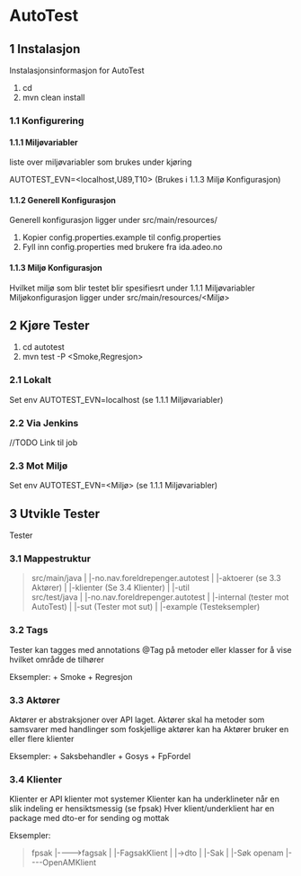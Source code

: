# AutoTest

## 1 Instalasjon

Instalasjonsinformasjon for AutoTest

1. cd <root dir>
2. mvn clean install

### 1.1 Konfigurering

#### 1.1.1 Miljøvariabler

liste over miljøvariabler som brukes under kjøring

AUTOTEST_EVN=<localhost,U89,T10> (Brukes i 1.1.3 Miljø Konfigurasjon)

#### 1.1.2 Generell Konfigurasjon

Generell konfigurasjon ligger under src/main/resources/

1. Kopier config.properties.example til config.properties
2. Fyll inn config.properties med brukere fra ida.adeo.no

#### 1.1.3 Miljø Konfigurasjon

Hvilket miljø som blir testet blir spesifiesrt under 1.1.1 Miljøvariabler
Miljøkonfigurasjon ligger under src/main/resources/<Miljø>

## 2 Kjøre Tester

1. cd autotest
2. mvn test -P <Smoke,Regresjon>

### 2.1 Lokalt

Set env AUTOTEST_EVN=localhost (se 1.1.1 Miljøvariabler)

### 2.2 Via Jenkins

//TODO Link til job

### 2.3 Mot Miljø

Set env AUTOTEST_EVN=<Miljø> (se 1.1.1 Miljøvariabler)

## 3 Utvikle Tester

Tester 

### 3.1 Mappestruktur

>src/main/java
|			|-no.nav.foreldrepenger.autotest
|										|-aktoerer  (se 3.3 Aktører)
|										|-klienter  (Se 3.4 Klienter)
|										|-util		
>src/test/java
|			|-no.nav.foreldrepenger.autotest
|										|-internal	(tester mot AutoTest)
|										|-sut		(Tester mot sut)
|										|-example	(Testeksempler)

### 3.2 Tags

Tester kan tagges med annotations @Tag på metoder eller klasser for å vise hvilket område de tilhører

Eksempler:
	+ Smoke
	+ Regresjon

### 3.3 Aktører

Aktører er abstraksjoner over API laget. Aktører skal ha metoder som samsvarer med handlinger som foskjellige aktører kan ha
Aktører bruker en eller flere klienter

Eksempler:
	+ Saksbehandler
	+ Gosys
	+ FpFordel
	
### 3.4 Klienter

Klienter er API klienter mot systemer
Klienter kan ha underklineter når en slik indeling er hensiktsmessig (se fpsak)
Hver klient/underklient har en package med dto-er for sending og mottak

Eksempler:

>fpsak
|---->fagsak
|		|-FagsakKlient
|		|->dto
|			|-Sak
|			|-Søk
>openam
|----OpenAMKlient

		
